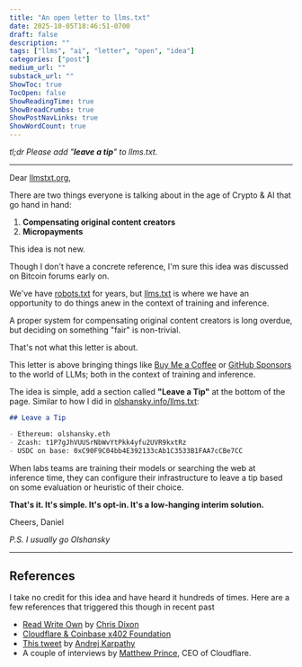 ```yaml
---
title: "An open letter to llms.txt"
date: 2025-10-05T18:46:51-0700
draft: false
description: ""
tags: ["llms", "ai", "letter", "open", "idea"]
categories: ["post"]
medium_url: ""
substack_url: ""
ShowToc: true
TocOpen: false
ShowReadingTime: true
ShowBreadCrumbs: true
ShowPostNavLinks: true
ShowWordCount: true
---
```


_tl;dr Please add "**leave a tip**" to llms.txt._

---

Dear [llmstxt.org](https://llmstxt.org/),

There are two things everyone is talking about in the age of Crypto & AI that go hand in hand:

1. **Compensating original content creators**
2. **Micropayments**

This idea is not new.

Though I don't have a concrete reference, I'm sure this idea was discussed on Bitcoin forums early on.

We've have [robots.txt](https://en.wikipedia.org/wiki/Robots.txt) for years, but [llms.txt](https://llmstxt.org/)
is where we have an opportunity to do things anew in the context of training and inference.

A proper system for compensating original content creators is long overdue, but deciding on something "fair" is non-trivial.

That's not what this letter is about.

This letter is above bringing things like [Buy Me a Coffee](https://buymeacoffee.com/) or [GitHub Sponsors](https://github.com/sponsors) to the world of LLMs; both in the context of training and inference.

The idea is simple, add a section called **"Leave a Tip"** at the bottom of the page. Similar to how I did in [olshansky.info/llms.txt](https://olshansky.info/llms.txt):

```markdown
## Leave a Tip

- Ethereum: olshansky.eth
- Zcash: t1P7gJhVUUSrNbWvYtPkk4yfu2UVR9kxtRz
- USDC on base: 0xC90F9C04bb4E392133cAb1C3533B1FAA7cCBe7CC
```

When labs teams are training their models or searching the web at inference time,
they can configure their infrastructure to leave a tip based on some evaluation
or heuristic of their choice.

**That's it. It's simple. It's opt-in. It's a low-hanging interim solution.**

Cheers,
Daniel

_P.S. I usually go Olshansky_

---

## References

I take no credit for this idea and have heard it hundreds of times. Here are a few references that triggered this though in recent past

- [Read Write Own](https://readwriteown.com/) by [Chris Dixon](https://x.com/cdixon)
- [Cloudflare & Coinbase x402 Foundation](https://www.cloudflare.net/news/news-details/2025/Cloudflare-and-Coinbase-Will-Launch-x402-Foundation/default.aspx)
- [This tweet](https://x.com/karpathy/status/1828530326613958965) by [Andrej Karpathy](https://x.com/karpathy)
- A couple of interviews by [Matthew Prince](https://x.com/eastdakota), CEO of Cloudflare.
